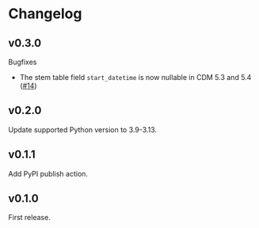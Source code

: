 # Changelog

## v0.3.0

Bugfixes
- The stem table field `start_datetime` is now nullable in CDM 5.3 and 5.4 ([#14](https://github.com/thehyve/omop-cdm/issues/14))

## v0.2.0
Update supported Python version to 3.9-3.13.

## v0.1.1
Add PyPI publish action.

## v0.1.0
First release.
